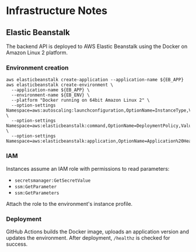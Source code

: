 # Infrastructure Notes

## Elastic Beanstalk

The backend API is deployed to AWS Elastic Beanstalk using the Docker on Amazon Linux 2 platform.

### Environment creation

```
aws elasticbeanstalk create-application --application-name ${EB_APP}
aws elasticbeanstalk create-environment \
  --application-name ${EB_APP} \
  --environment-name ${EB_ENV} \
  --platform "Docker running on 64bit Amazon Linux 2" \
  --option-settings Namespace=aws:autoscaling:launchconfiguration,OptionName=InstanceType,Value=t3.small \
  --option-settings Namespace=aws:elasticbeanstalk:command,OptionName=DeploymentPolicy,Value=Rolling \
  --option-settings Namespace=aws:elasticbeanstalk:application,OptionName=Application%20Healthcheck%20URL,Value=/healthz
```

### IAM

Instances assume an IAM role with permissions to read parameters:

- `secretsmanager:GetSecretValue`
- `ssm:GetParameter`
- `ssm:GetParameters`

Attach the role to the environment's instance profile.

### Deployment

GitHub Actions builds the Docker image, uploads an application version and updates the environment. After deployment, `/healthz` is checked for success.
